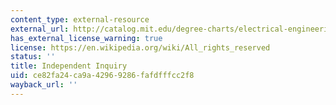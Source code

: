 ```yaml
---
content_type: external-resource
external_url: http://catalog.mit.edu/degree-charts/electrical-engineering-computer-science-course-6-2/
has_external_license_warning: true
license: https://en.wikipedia.org/wiki/All_rights_reserved
status: ''
title: Independent Inquiry
uid: ce82fa24-ca9a-4296-9286-fafdfffcc2f8
wayback_url: ''
---
```

